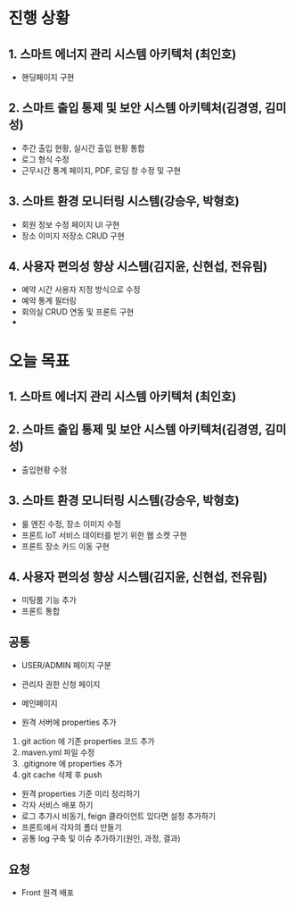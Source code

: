 # 진행 상황


## 1. 스마트 에너지 관리 시스템 아키텍처 (최인호)
- 핸딩페이지 구현
  
## 2. 스마트 출입 통제 및 보안 시스템 아키텍처(김경영, 김미성)
- 주간 출입 현황, 실시간 출입 현황 통합
- 로그 형식 수정
- 근무시간 통계 페이지, PDF, 로딩 창 수정 및 구현

## 3. 스마트 환경 모니터링 시스템(강승우, 박형호)
- 회원 정보 수정 페이지 UI 구현
- 장소 이미지 저장소 CRUD 구현

## 4. 사용자 편의성 향상 시스템(김지윤, 신현섭, 전유림)
- 예약 시간 사용자 지정 방식으로 수정
- 예약 통계 필터링
- 회의실 CRUD 연동 및 프론트 구현
-
# 오늘 목표

## 1. 스마트 에너지 관리 시스템 아키텍처 (최인호)

## 2. 스마트 출입 통제 및 보안 시스템 아키텍처(김경영, 김미성)
- 출입현황 수정

## 3. 스마트 환경 모니터링 시스템(강승우, 박형호)
- 룰 엔진 수정, 장소 이미지 수정
- 프론트 IoT 서비스 데이터를 받기 위한 웹 소켓 구현
- 프론트 장소 카드 이동 구현

## 4. 사용자 편의성 향상 시스템(김지윤, 신현섭, 전유림)
- 미팅룸 기능 추가
- 프론트 통합

## 공통
- USER/ADMIN 페이지 구분
- 관리자 권한 신청 페이지
- 메인페이지

- 원격 서버에 properties 추가
1. git action 에 기존 properties 코드 추가
2. maven.yml 파일 수정
3. .gitignore 에 properties 추가
4. git cache 삭제 후 push

- 원격 properties 기준 미리 정리하기
- 각자 서비스 배포 하기
- 로그 추가시 비동기, feign 클라이언트 있다면 설정 추가하기
- 프론트에서 각자의 폴더 만들기
- 공통 log 구축 및 이슈 추가하기(원인, 과정, 결과)

## 요청
- Front 원격 배포
